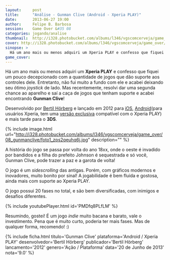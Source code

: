 ```yaml
---
layout:     post
title:      "Análise - Gunman Clive (Android - Xperia PLAY)"
date:       2013-06-27 19:00
author:     Felipe B. Barbosa
session:    Game Over &#35 08
categories: jogando/analise
thumbnail:  http://i328.photobucket.com/albums/l346/vgscomcerveja/game_over/08_gunmanclive/post_thumbnail_zpskfmqm6rt.jpg
cover: http://i328.photobucket.com/albums/l346/vgscomcerveja/game_over/08_gunmanclive/post_header_zpsieytfzwy.jpg
sinopse: >
  Há um ano mais ou menos adquiri um Xperia PLAY e confesso que fiquei um pouco decepcionado com a quantidade de jogos que dão suporte aos controles dele. Entretanto, não fui muito a fundo com ele e acabei deixando seu ótimo joystick de lado. Mas recentemente, resolvi dar uma segunda chance ao aparelho e saí a caça de jogos que tenham suporte e acabei encontrando Gunman Clive!
game_cover:
---
```

Há um ano mais ou menos adquiri um **Xperia PLAY** e confesso que fiquei um pouco decepcionado com a quantidade de jogos que dão suporte aos controles dele. Entretanto, não fui muito a fundo com ele e acabei deixando seu ótimo *joystick* de lado. Mas recentemente, resolvi dar uma segunda chance ao aparelho e saí a caça de jogos que tenham suporte e acabei encontrando **Gunman Clive**!

Desenvolvido por [Bertil Hörberg](http://twitter.com/BertilHrberg) e lançado em 2012 para [iOS](https://itunes.apple.com/br/app/gunman-clive/id507264677?mt=8), [Android](https://play.google.com/store/apps/details?id=beril.mootor.gmc)(para usuários Xperia, tem uma [versão exclusiva](https://play.google.com/store/apps/details?id=beril.mootor.gmcsomc&feature=more_from_developer#?t=W251bGwsMSwxLDEwMiwiYmVyaWwubW9vdG9yLmdtY3NvbWMiXQ..) compatível com o Xperia PLAY) e mais tarde para o **3DS**.

{% include image.html url="http://i328.photobucket.com/albums/l346/vgscomcerveja/game_over/08_gunmanclive/foto1_zps2qeuhq6j.jpg" description="" %}

A história do jogo se passa por volta do ano 18xx, onde o oeste é invadido por bandidos e a filha do prefeito Johnson é sequestrada e só você, Gunman Clive, pode trazer a paz e a garota de volta!

O jogo é um *sidescrolling* das antigas. Porém, com gráficos modernos e inovadores, muito bonito por sinal! A jogabilidade é bem fluida e gostosa, ainda mais com suporte ao Xperia PLAY.

O jogo possui 20 fases no total, e são bem diversificadas, com inimigos e desafios diferentes.

{% include youtubePlayer.html id='PMDfq8PLfLM' %}

Resumindo, gostei! É um jogo *indie* muito bacana e barato, vale o investimento. Pena que é muito curto, poderia ter mais fases. Mas de qualquer forma, recomendo! :)

{% include ficha.html
  titulo='Gunman Clive'
  plataforma='Android / Xperia PLAY'
  desenvolvedor='Bertil Hörberg'
  publicador='Bertil Hörberg'
  lancamento='2012'
  genero='Ação / Plataforma'
  data='20 de Junho de 2013'
  nota='9.0' %}
